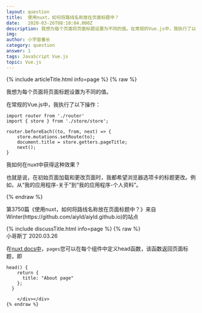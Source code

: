 ```yaml
---
layout: question
title:  使用nuxt，如何将路线名称放在页面标题中？
date:   2020-03-26T08:10:04.000Z
description: 我想为每个页面将页面标题设置为不同的值。在常规的Vue.js中，我执行了以下操作：import router from './router'im...
img: 
author: 小宇宙番长
category: question
answer: 1
tags: JavaScript Vue.js
topic: Vue.js
---
```

<div class="article-root">
  <div class="article">
    {% include articleTitle.html info=page %}
    {% raw %}
    <div class="article-content"><p><font style="vertical-align: inherit;"><font style="vertical-align: inherit;">我想为每个页面将页面标题设置为不同的值。</font></font></p>

<p><font style="vertical-align: inherit;"><font style="vertical-align: inherit;">在常规的Vue.js中，我执行了以下操作：</font></font></p>

<pre><code>import router from './router'<font></font>
import { store } from './store/store';<font></font>
<font></font>
router.beforeEach((to, from, next) =&gt; {<font></font>
    store.mutations.setRoute(to);<font></font>
    document.title = store.getters.pageTitle;<font></font>
    next();<font></font>
}<font></font>
</code></pre>

<p><font style="vertical-align: inherit;"><font style="vertical-align: inherit;">我如何在nuxt中获得这种效果？</font></font></p>

<p><font style="vertical-align: inherit;"><font style="vertical-align: inherit;">也就是说，在初始页面加载和更改页面时，我都希望浏览器选项卡的标题更改。</font><font style="vertical-align: inherit;">例如，从“我的应用程序-关于”到“我的应用程序-个人资料”。</font></font></p></div>
    {% endraw %}
  </div>
  <p class="winter_mark">第3750篇《使用nuxt，如何将路线名称放在页面标题中？》来自Winter(https://github.com/aiyld/aiyld.github.io)的站点</p>
  <div class="discuss-wrapper">
    {% include discussTitle.html info=page %}
    {% raw %}
    <div class="discuss-item">
        <div class="discuss-parent">
          <div class="discuss-meta">
            <span class="discuss-user">小哥斯丁</span>
            <span class="discuss-time">2020.03.26</span>
          </div>
          <div class="discuss-comment"><p><font style="vertical-align: inherit;"><font style="vertical-align: inherit;">在</font></font><a href="https://nuxtjs.org/guide/views#pages" rel="noreferrer"><font style="vertical-align: inherit;"><font style="vertical-align: inherit;">nuxt docs中</font></font></a><font style="vertical-align: inherit;"><font style="vertical-align: inherit;">，</font></font><code>pages</code><font style="vertical-align: inherit;"><font style="vertical-align: inherit;">您可以</font><font style="vertical-align: inherit;">在每个</font><font style="vertical-align: inherit;">组件中定义head函数，该函数返回页面标题，即</font></font></p>

<pre><code>head() {<font></font>
    return {<font></font>
      title: "About page"<font></font>
    };<font></font>
  }<font></font>
</code></pre></div>
        </div></div>
    {% endraw %}
  </div>
<div>
